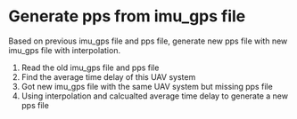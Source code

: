 # Generate pps from imu_gps file
Based on previous imu_gps file and pps file, generate new pps file with new imu_gps file with interpolation.

1. Read the old imu_gps file and pps file
2. Find the average time delay of this UAV system
3. Got new imu_gps file with the same UAV system but missing pps file
4. Using interpolation and calcualted average time delay to generate a new pps file
